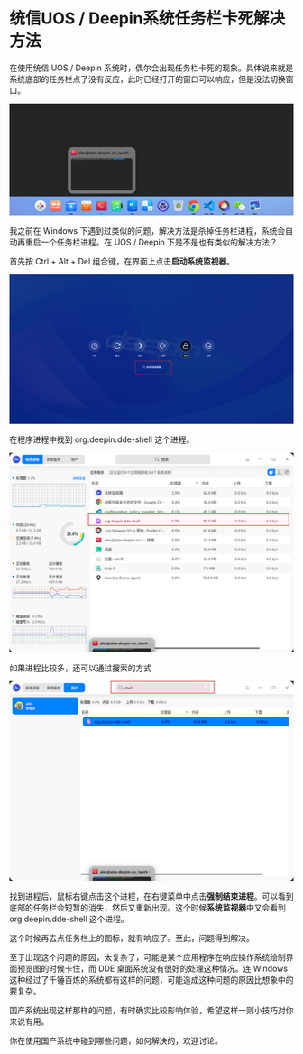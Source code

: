 # 统信UOS / Deepin系统任务栏卡死解决方法

在使用统信 UOS / Deepin 系统时，偶尔会出现任务栏卡死的现象。具体说来就是系统底部的任务栏点了没有反应，此时已经打开的窗口可以响应，但是没法切换窗口。

![](https://raw.githubusercontent.com/mogoweb/mywritings/master/book_wechat/2024/202409/images/deepin_taskbar_01.png)

我之前在 Windows 下遇到过类似的问题，解决方法是杀掉任务栏进程，系统会自动再重启一个任务栏进程。在 UOS / Deepin 下是不是也有类似的解决方法？

首先按 Ctrl + Alt + Del 组合键，在界面上点击**启动系统监视器**。

![](https://raw.githubusercontent.com/mogoweb/mywritings/master/book_wechat/2024/202409/images/deepin_taskbar_02.png)

在程序进程中找到 org.deepin.dde-shell 这个进程。

![](https://raw.githubusercontent.com/mogoweb/mywritings/master/book_wechat/2024/202409/images/deepin_taskbar_03.png)

如果进程比较多，还可以通过搜索的方式

![](https://raw.githubusercontent.com/mogoweb/mywritings/master/book_wechat/2024/202409/images/deepin_taskbar_04.png)

找到进程后，鼠标右键点击这个进程，在右键菜单中点击**强制结束进程**。可以看到底部的任务栏会短暂的消失，然后又重新出现。这个时候**系统监视器**中又会看到 org.deepin.dde-shell 这个进程。

这个时候再去点任务栏上的图标，就有响应了。至此，问题得到解决。

至于出现这个问题的原因，太复杂了，可能是某个应用程序在响应操作系统绘制界面预览图的时候卡住，而 DDE 桌面系统没有很好的处理这种情况。连 Windows 这种经过了千锤百炼的系统都有这样的问题，可能造成这种问题的原因比想象中的要复杂。

国产系统出现这样那样的问题，有时确实比较影响体验，希望这样一则小技巧对你来说有用。

你在使用国产系统中碰到哪些问题，如何解决的，欢迎讨论。
